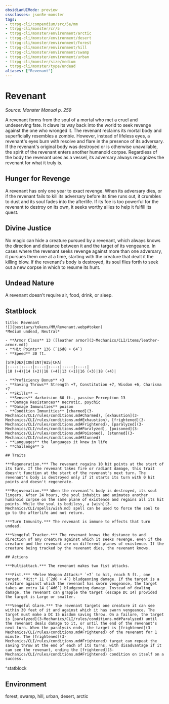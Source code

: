 ```yaml
---
obsidianUIMode: preview
cssclasses: json5e-monster
tags:
- ttrpg-cli/compendium/src/5e/mm
- ttrpg-cli/monster/cr/5
- ttrpg-cli/monster/environment/arctic
- ttrpg-cli/monster/environment/desert
- ttrpg-cli/monster/environment/forest
- ttrpg-cli/monster/environment/hill
- ttrpg-cli/monster/environment/swamp
- ttrpg-cli/monster/environment/urban
- ttrpg-cli/monster/size/medium
- ttrpg-cli/monster/type/undead
aliases: ["Revenant"]
---
```

# Revenant
*Source: Monster Manual p. 259*  

A revenant forms from the soul of a mortal who met a cruel and undeserving fate. It claws its way back into the world to seek revenge against the one who wronged it. The revenant reclaims its mortal body and superficially resembles a zombie. However, instead of lifeless eyes, a revenant's eyes burn with resolve and flare in the presence of its adversary. If the revenant's original body was destroyed or is otherwise unavailable, the spirit of the revenant enters another humanoid corpse. Regardless of the body the revenant uses as a vessel, its adversary always recognizes the revenant for what it truly is.

## Hunger for Revenge

A revenant has only one year to exact revenge. When its adversary dies, or if the revenant fails to kill its adversary before its time runs out, it crumbles to dust and its soul fades into the afterlife. If its foe is too powerful for the revenant to destroy on its own, it seeks worthy allies to help it fulfill its quest.

## Divine Justice

No magic can hide a creature pursued by a revenant, which always knows the direction and distance between it and the target of its vengeance. In cases where the revenant seeks revenge against more than one adversary, it pursues them one at a time, starting with the creature that dealt it the killing blow. If the revenant's body is destroyed, its soul flies forth to seek out a new corpse in which to resume its hunt.

## Undead Nature

A revenant doesn't require air, food, drink, or sleep.

## Statblock

```ad-statblock
title: Revenant
![](bestiary/tokens/MM/Revenant.webp#token)
*Medium undead, Neutral*

- **Armor Class** 13 ([leather armor](3-Mechanics/CLI/items/leather-armor.md))
- **Hit Points** 136 (`16d8 + 64`)
- **Speed** 30 ft.

|STR|DEX|CON|INT|WIS|CHA|
|:---:|:---:|:---:|:---:|:---:|:---:|
|18 (+4)|14 (+2)|18 (+4)|13 (+1)|16 (+3)|18 (+4)|

- **Proficiency Bonus** +3
- **Saving Throws** Strength +7, Constitution +7, Wisdom +6, Charisma +7
- **Skills** ⏤
- **Senses** darkvision 60 ft., passive Perception 13
- **Damage Resistances** necrotic, psychic
- **Damage Immunities** poison
- **Condition Immunities** [charmed](3-Mechanics/CLI/rules/conditions.md#Charmed), [exhaustion](3-Mechanics/CLI/rules/conditions.md#Exhaustion), [frightened](3-Mechanics/CLI/rules/conditions.md#Frightened), [paralyzed](3-Mechanics/CLI/rules/conditions.md#Paralyzed), [poisoned](3-Mechanics/CLI/rules/conditions.md#Poisoned), [stunned](3-Mechanics/CLI/rules/conditions.md#Stunned)
- **Languages** the languages it knew in life
- **Challenge** 5

## Traits

***Regeneration.*** The revenant regains 10 hit points at the start of its turn. If the revenant takes fire or radiant damage, this trait doesn't function at the start of the revenant's next turn. The revenant's body is destroyed only if it starts its turn with 0 hit points and doesn't regenerate.

***Rejuvenation.*** When the revenant's body is destroyed, its soul lingers. After 24 hours, the soul inhabits and animates another humanoid corpse on the same plane of existence and regains all its hit points. While the soul is bodiless, a [wish](3-Mechanics/CLI/spells/wish.md) spell can be used to force the soul to go to the afterlife and not return.

***Turn Immunity.*** The revenant is immune to effects that turn undead.

***Vengeful Tracker.*** The revenant knows the distance to and direction of any creature against which it seeks revenge, even if the creature and the revenant are on different planes of existence. If the creature being tracked by the revenant dies, the revenant knows.

## Actions

***Multiattack.*** The revenant makes two fist attacks.

***Fist.*** *Melee Weapon Attack:* `+7` to hit, reach 5 ft., one target. *Hit:* 11 (`2d6 + 4`) bludgeoning damage. If the target is a creature against which the revenant has sworn vengeance, the target takes an extra 14 (`4d6`) bludgeoning damage. Instead of dealing damage, the revenant can grapple the target (escape DC 14) provided the target is Large or smaller.

***Vengeful Glare.*** The revenant targets one creature it can see within 30 feet of it and against which it has sworn vengeance. The target must make a DC 15 Wisdom saving throw. On a failure, the target is [paralyzed](3-Mechanics/CLI/rules/conditions.md#Paralyzed) until the revenant deals damage to it, or until the end of the revenant's next turn. When the paralysis ends, the target is [frightened](3-Mechanics/CLI/rules/conditions.md#Frightened) of the revenant for 1 minute. The [frightened](3-Mechanics/CLI/rules/conditions.md#Frightened) target can repeat the saving throw at the end of each of its turns, with disadvantage if it can see the revenant, ending the [frightened](3-Mechanics/CLI/rules/conditions.md#Frightened) condition on itself on a success.
```
^statblock

## Environment

forest, swamp, hill, urban, desert, arctic
